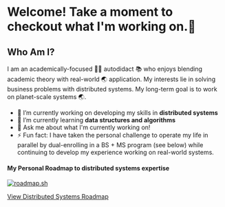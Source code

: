 # Welcome! Take a moment to checkout what I'm working on.👋

<!--
**dominick-blue/dominick-blue** is a ✨ _special_ ✨ repository because its `README.md` (this file) appears on your GitHub profile.

Here are some ideas to get you started:

- 🔭 I’m currently working on ...
- 🌱 I’m currently learning ...
- 👯 I’m looking to collaborate on ...
- 🤔 I’m looking for help with ...
- 💬 Ask me about ...
- 📫 How to reach me: ...
- 😄 Pronouns: ...
- ⚡ Fun fact: ...
-->

## Who Am I? 
I am an academically-focused 👨‍🎓 autodidact 📚 who enjoys blending academic theory with real-world 🌏 application. My interests lie in solving business problems with distributed systems. My long-term goal is to work on planet-scale systems 🌏. 
- 🔭 I’m currently working on developing my skills in **distributed systems**
- 🌱 I’m currently learning **data structures and algorithms**
- 💬 Ask me about what I'm currently working on!
- ⚡ Fun fact: I have taken the personal challenge to operate my life in parallel by dual-enrolling in a BS + MS program (see below) while continuing to develop my experience working on real-world systems.

#### My Personal Roadmap to distributed systems expertise
[![roadmap.sh](https://roadmap.sh/card/wide/66c23a94837d383f4ae434ce?variant=dark)](https://roadmap.sh)

[View Distributed Systems Roadmap](https://roadmap.sh/r/embed?id=66fd6de0366148ee280024f9)


